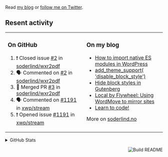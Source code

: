 Read [my blog](https://soderlind.no/) or [follow me on Twitter](https://twitter.com/soderlind).

## Resent activity

<table><tr><td valign="top" width="49%">

### On GitHub

<!--START_SECTION:activity-->
1. ❗️ Closed issue [#2](https://github.com/soderlind/wxr2pdf/issues/2) in [soderlind/wxr2pdf](https://github.com/soderlind/wxr2pdf)
2. 🗣 Commented on [#2](https://github.com/soderlind/wxr2pdf/issues/2) in [soderlind/wxr2pdf](https://github.com/soderlind/wxr2pdf)
3. 🎉 Merged PR [#3](https://github.com/soderlind/wxr2pdf/pull/3) in [soderlind/wxr2pdf](https://github.com/soderlind/wxr2pdf)
4. 🗣 Commented on [#1191](https://github.com/xwp/stream/issues/1191) in [xwp/stream](https://github.com/xwp/stream)
5. ❗️ Opened issue [#1191](https://github.com/xwp/stream/issues/1191) in [xwp/stream](https://github.com/xwp/stream)
<!--END_SECTION:activity-->

</td><td valign="top" width="49%">

### On my blog

<!-- BLOG:START -->
- [How to import native ES modules in WordPress](https://soderlind.no/how-to-import-native-es-modules-in-wordpress/)
- [add_theme_support( 'disable_block_style')](https://soderlind.no/add-theme-support-disable-block-style/)
- [Hide block styles in Gutenberg](https://soderlind.no/hide-block-styles-in-gutenberg/)
- [Local by Flywheel: Using WordMove to mirror sites](https://soderlind.no/local-by-flywheel-using-wordmove-to-mirror-sites/)
- [Learn to code!](https://soderlind.no/learn-to-code/)
<!-- BLOG:END -->

More on [soderlind.no](https://soderlind.no/)
</td></tr></table>

<details>
  <summary>GitHub Stats</summary>

  <img align="left" alt="Soderlind's GitHub Stats" src="https://github-readme-stats-d1emiyjuh.vercel.app/api?username=soderlind&show_icons=true&hide_border=true&count_private=true" />
  <img align="left" alt="Soderlind's Languages Stats" src="https://github-readme-stats-d1emiyjuh.vercel.app/api/top-langs/?username=soderlind" />

</details>

<a href="https://github.com/soderlind/soderlind/actions"><img src="https://github.com/soderlind/soderlind/workflows/Build%20README/badge.svg" align="right" alt="Build README"></a>

